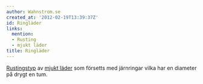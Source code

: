 ```yaml
---
author: Wahnstrom.se
created_at: '2012-02-19T13:39:37Z'
id: Ringläder
links:
  mention:
  - Rusting
  - mjukt läder
title: Ringläder
---
```


[Rustingstyp] av [mjukt läder] som försetts med järnringar vilka har en diameter på drygt en tum.

  [Rustingstyp]: Rusting
  [mjukt läder]: mjukt_läder